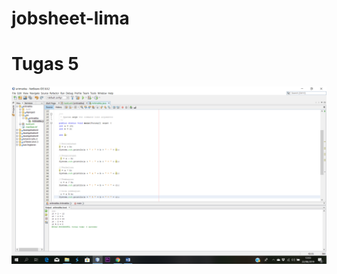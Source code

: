# jobsheet-lima
# Tugas 5
![Alt Teks](https://github.com/Richmondjanusrafiiaryanto/jobsheet-lima/blob/master/Screenshot%20(174).png "Tugas 5")
